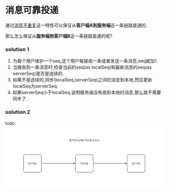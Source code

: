 # 消息可靠投递

通过[消息不重复](./消息不重复.md)这一特性可以保证从**客户端A到服务端**这一条链路是通的.

那么怎么保证从**服务端到客户端B**这一条链路是通的呢?

### solution 1
1. 为每个用户维护一个seq,这个用户每接收一条或者发送一条消息,seq就加1.
2. 当接收到一条消息时,检查当前的seq(as localSeq)和最新消息的seq(as serverSeq)是否是连续的.
3. 如果不是连续的,同步(localSeq,serverSeq)之间的消息到本地,然后更新localSeq为serverSeq.
4. 如果serverSeq小于localSeq,说明服务端没有收到本地的消息,那么就不需要同步了.


### solution 2

todo
![img.png](img/消息可靠投递1.png)